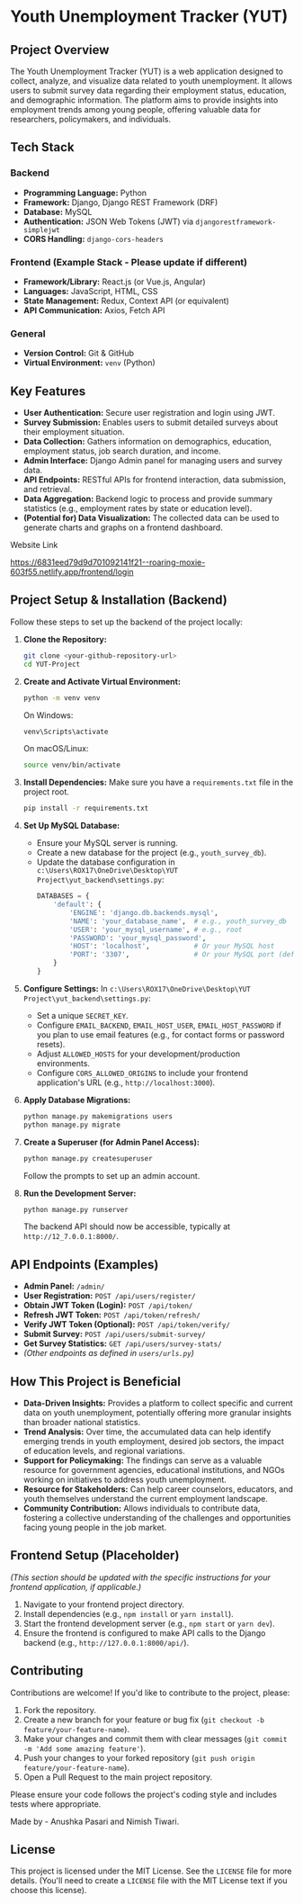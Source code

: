 # Youth Unemployment Tracker (YUT)

## Project Overview

The Youth Unemployment Tracker (YUT) is a web application designed to collect, analyze, and visualize data related to youth unemployment. It allows users to submit survey data regarding their employment status, education, and demographic information. The platform aims to provide insights into employment trends among young people, offering valuable data for researchers, policymakers, and individuals.

## Tech Stack

### Backend
*   **Programming Language:** Python
*   **Framework:** Django, Django REST Framework (DRF)
*   **Database:** MySQL
*   **Authentication:** JSON Web Tokens (JWT) via `djangorestframework-simplejwt`
*   **CORS Handling:** `django-cors-headers`

### Frontend (Example Stack - Please update if different)
*   **Framework/Library:** React.js (or Vue.js, Angular)
*   **Languages:** JavaScript, HTML, CSS
*   **State Management:** Redux, Context API (or equivalent)
*   **API Communication:** Axios, Fetch API

### General
*   **Version Control:** Git & GitHub
*   **Virtual Environment:** `venv` (Python)

## Key Features

*   **User Authentication:** Secure user registration and login using JWT.
*   **Survey Submission:** Enables users to submit detailed surveys about their employment situation.
*   **Data Collection:** Gathers information on demographics, education, employment status, job search duration, and income.
*   **Admin Interface:** Django Admin panel for managing users and survey data.
*   **API Endpoints:** RESTful APIs for frontend interaction, data submission, and retrieval.
*   **Data Aggregation:** Backend logic to process and provide summary statistics (e.g., employment rates by state or education level).
*   **(Potential for) Data Visualization:** The collected data can be used to generate charts and graphs on a frontend dashboard.

  Website Link

  https://6831eed79d9d701092141f21--roaring-moxie-603f55.netlify.app/frontend/login

## Project Setup & Installation (Backend)

Follow these steps to set up the backend of the project locally:

1.  **Clone the Repository:**
    ```bash
    git clone <your-github-repository-url>
    cd YUT-Project
    ```

2.  **Create and Activate Virtual Environment:**
    ```bash
    python -m venv venv
    ```
    On Windows:
    ```bash
    venv\Scripts\activate
    ```
    On macOS/Linux:
    ```bash
    source venv/bin/activate
    ```

3.  **Install Dependencies:**
    Make sure you have a `requirements.txt` file in the project root.
    ```bash
    pip install -r requirements.txt
    ```

4.  **Set Up MySQL Database:**
    *   Ensure your MySQL server is running.
    *   Create a new database for the project (e.g., `youth_survey_db`).
    *   Update the database configuration in `c:\Users\ROX17\OneDrive\Desktop\YUT Project\yut_backend\settings.py`:
        ```python
        DATABASES = {
            'default': {
                'ENGINE': 'django.db.backends.mysql',
                'NAME': 'your_database_name',  # e.g., youth_survey_db
                'USER': 'your_mysql_username', # e.g., root
                'PASSWORD': 'your_mysql_password',
                'HOST': 'localhost',           # Or your MySQL host
                'PORT': '3307',                # Or your MySQL port (default is 3306)
            }
        }
        ```

5.  **Configure Settings:**
    In `c:\Users\ROX17\OneDrive\Desktop\YUT Project\yut_backend\settings.py`:
    *   Set a unique `SECRET_KEY`.
    *   Configure `EMAIL_BACKEND`, `EMAIL_HOST_USER`, `EMAIL_HOST_PASSWORD` if you plan to use email features (e.g., for contact forms or password resets).
    *   Adjust `ALLOWED_HOSTS` for your development/production environments.
    *   Configure `CORS_ALLOWED_ORIGINS` to include your frontend application's URL (e.g., `http://localhost:3000`).

6.  **Apply Database Migrations:**
    ```bash
    python manage.py makemigrations users
    python manage.py migrate
    ```

7.  **Create a Superuser (for Admin Panel Access):**
    ```bash
    python manage.py createsuperuser
    ```
    Follow the prompts to set up an admin account.

8.  **Run the Development Server:**
    ```bash
    python manage.py runserver
    ```
    The backend API should now be accessible, typically at `http://12_7.0.0.1:8000/`.

## API Endpoints (Examples)

*   **Admin Panel:** `/admin/`
*   **User Registration:** `POST /api/users/register/`
*   **Obtain JWT Token (Login):** `POST /api/token/`
*   **Refresh JWT Token:** `POST /api/token/refresh/`
*   **Verify JWT Token (Optional):** `POST /api/token/verify/`
*   **Submit Survey:** `POST /api/users/submit-survey/`
*   **Get Survey Statistics:** `GET /api/users/survey-stats/`
*   *(Other endpoints as defined in `users/urls.py`)*

## How This Project is Beneficial

*   **Data-Driven Insights:** Provides a platform to collect specific and current data on youth unemployment, potentially offering more granular insights than broader national statistics.
*   **Trend Analysis:** Over time, the accumulated data can help identify emerging trends in youth employment, desired job sectors, the impact of education levels, and regional variations.
*   **Support for Policymaking:** The findings can serve as a valuable resource for government agencies, educational institutions, and NGOs working on initiatives to address youth unemployment.
*   **Resource for Stakeholders:** Can help career counselors, educators, and youth themselves understand the current employment landscape.
*   **Community Contribution:** Allows individuals to contribute data, fostering a collective understanding of the challenges and opportunities facing young people in the job market.

## Frontend Setup (Placeholder)

*(This section should be updated with the specific instructions for your frontend application, if applicable.)*

1.  Navigate to your frontend project directory.
2.  Install dependencies (e.g., `npm install` or `yarn install`).
3.  Start the frontend development server (e.g., `npm start` or `yarn dev`).
4.  Ensure the frontend is configured to make API calls to the Django backend (e.g., `http://127.0.0.1:8000/api/`).

## Contributing

Contributions are welcome! If you'd like to contribute to the project, please:

1.  Fork the repository.
2.  Create a new branch for your feature or bug fix (`git checkout -b feature/your-feature-name`).
3.  Make your changes and commit them with clear messages (`git commit -m 'Add some amazing feature'`).
4.  Push your changes to your forked repository (`git push origin feature/your-feature-name`).
5.  Open a Pull Request to the main project repository.

Please ensure your code follows the project's coding style and includes tests where appropriate.

Made by - Anushka Pasari and Nimish Tiwari.

## License

This project is licensed under the MIT License. See the `LICENSE` file for more details. (You'll need to create a `LICENSE` file with the MIT License text if you choose this license).
